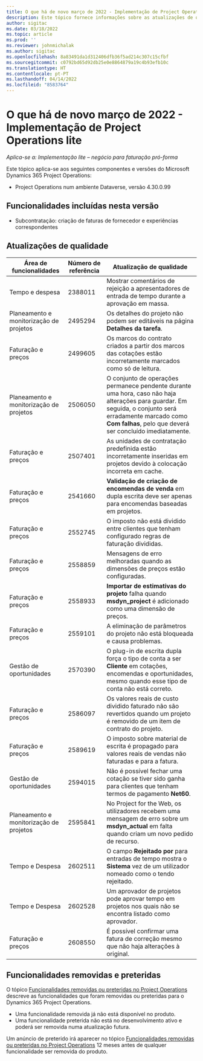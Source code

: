 ```yaml
---
title: O que há de novo março de 2022 - Implementação de Project Operations lite
description: Este tópico fornece informações sobre as atualizações de qualidade que estão disponíveis na versão de março de 2022 da implementação do Project Operations Lite.
author: sigitac
ms.date: 03/18/2022
ms.topic: article
ms.prod: ''
ms.reviewer: johnmichalak
ms.author: sigitac
ms.openlocfilehash: 8a83491da1d312406dfb36f5ad214c307c15cfbf
ms.sourcegitcommit: c0792bd65d92db25e0e8864879a19c4b93efb10c
ms.translationtype: HT
ms.contentlocale: pt-PT
ms.lasthandoff: 04/14/2022
ms.locfileid: "8583764"
---
```

# <a name="whats-new-march-2022---project-operations-lite-deployment"></a>O que há de novo março de 2022 - Implementação de Project Operations lite

_Aplica-se a: Implementação lite – negócio para faturação pró-forma_

Este tópico aplica-se aos seguintes componentes e versões do Microsoft Dynamics 365 Project Operations:

- Project Operations num ambiente Dataverse, versão 4.30.0.99

## <a name="features-included-in-this-release"></a>Funcionalidades incluídas nesta versão

- Subcontratação: criação de faturas de fornecedor e experiências correspondentes

## <a name="quality-updates"></a>Atualizações de qualidade

| Área de funcionalidades | Número de referência | Atualização de qualidade |
| --- | --- | --- |
| Tempo e despesa | 2388011 | Mostrar comentários de rejeição a apresentadores de entrada de tempo durante a aprovação em massa. |
| Planeamento e monitorização de projetos | 2495294 | Os detalhes do projeto não podem ser editáveis na página **Detalhes da tarefa**. |
| Faturação e preços | 2499605 | Os marcos do contrato criados a partir dos marcos das cotações estão incorretamente marcados como só de leitura. |
| Planeamento e monitorização de projetos | 2506050 | O conjunto de operações permanece pendente durante uma hora, caso não haja alterações para guardar. Em seguida, o conjunto será erradamente marcado como **Com falhas**, pelo que deverá ser concluído imediatamente. |
| Faturação e preços | 2507401 | As unidades de contratação predefinida estão incorretamente inseridas em projetos devido à colocação incorreta em cache. |
| Faturação e preços | 2541660 | **Validação de criação de encomendas de venda** em dupla escrita deve ser apenas para encomendas baseadas em projetos. |
| Faturação e preços | 2552745 | O imposto não está dividido entre clientes que tenham configurado regras de faturação divididas. |
| Faturação e preços | 2558859 | Mensagens de erro melhoradas quando as dimensões de preços estão configuradas. |
| Faturação e preços | 2558933 | **Importar de estimativas do projeto** falha quando **msdyn\_project** é adicionado como uma dimensão de preços. |
| Faturação e preços | 2559101 | A eliminação de parâmetros do projeto não está bloqueada e causa problemas. |
| Gestão de oportunidades | 2570390 | O plug-in de escrita dupla força o tipo de conta a ser **Cliente** em cotações, encomendas e oportunidades, mesmo quando esse tipo de conta não está correto. |
| Faturação e preços | 2586097 | Os valores reais de custo dividido faturado não são revertidos quando um projeto é removido de um item de contrato do projeto. |
| Faturação e preços | 2589619 | O imposto sobre material de escrita é propagado para valores reais de vendas não faturadas e para a fatura. |
| Gestão de oportunidades | 2594015 | Não é possível fechar uma cotação se tiver sido ganha para clientes que tenham termos de pagamento **Net60**. |
| Planeamento e monitorização de projetos | 2595841 | No Project for the Web, os utilizadores recebem uma mensagem de erro sobre um **msdyn\_actual** em falta quando criam um novo pedido de recurso. |
| Tempo e Despesa | 2602511 | O campo **Rejeitado por** para entradas de tempo mostra o **Sistema** vez de um utilizador nomeado como o tendo rejeitado. |
| Tempo e Despesa | 2602528 | Um aprovador de projetos pode aprovar tempo em projetos nos quais não se encontra listado como aprovador. |
| Faturação e preços | 2608550 | É possível confirmar uma fatura de correção mesmo que não haja alterações à original. |

## <a name="removed-and-deprecated-features"></a>Funcionalidades removidas e preteridas

O tópico [Funcionalidades removidas ou preteridas no Project Operations](../../whats-new/removed-depreciated-features-project.md) descreve as funcionalidades que foram removidas ou preteridas para o Dynamics 365 Project Operations.

- Uma funcionalidade removida já não está disponível no produto.
- Uma funcionalidade preterida não está no desenvolvimento ativo e poderá ser removida numa atualização futura.

Um anúncio de preterido irá aparecer no tópico [Funcionalidades removidas ou preteridas no Project Operations](../../whats-new/removed-depreciated-features-project.md) 12 meses antes de qualquer funcionalidade ser removida do produto.
